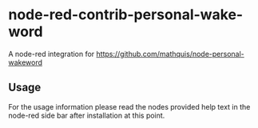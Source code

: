 # node-red-contrib-personal-wake-word
A node-red integration for https://github.com/mathquis/node-personal-wakeword
## Usage
For the usage information please read the nodes provided help text in the node-red side bar after installation at this point.
